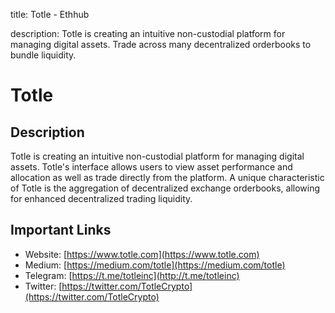 title: Totle - Ethhub

description: Totle is creating an intuitive non-custodial platform for managing digital assets. Trade across many decentralized orderbooks to bundle liquidity.

# Totle

## Description

Totle is creating an intuitive non-custodial platform for managing digital assets. Totle's interface allows users to view asset performance and allocation as well as trade directly from the platform. A unique characteristic of Totle is the aggregation of decentralized exchange orderbooks, allowing for enhanced decentralized trading liquidity.

## Important Links

* Website: [https://www.totle.com](https://www.totle.com)
* Medium: [https://medium.com/totle](https://medium.com/totle)
* Telegram: [https://t.me/totleinc](http://t.me/totleinc)
* Twitter: [https://twitter.com/TotleCrypto](https://twitter.com/TotleCrypto)

